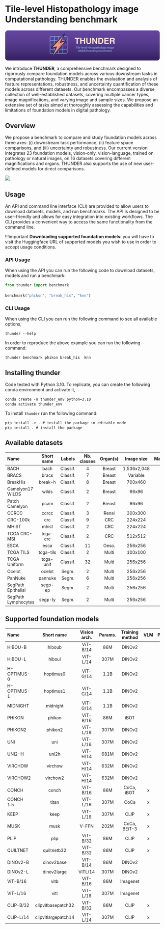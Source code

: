 # Tile-level Histopathology image Understanding benchmark

<img src="banner.svg" />

We introduce **THUNDER**, a comprehensive benchmark designed to rigorously compare foundation models across various downstream tasks in computational pathology. THUNDER enables the evaluation and analysis of feature representations, robustness, and uncertainty quantification of these models across different datasets. Our benchmark encompasses a diverse collection of well-established datasets, covering multiple cancer types, image magnifications, and varying image and sample sizes. We propose an extensive set of tasks aimed at thoroughly assessing the capabilities and limitations of foundation models in digital pathology.


## Overview

We propose a benchmark to compare and study foundation models across three axes: (i) downstream task performance, (ii) feature space comparisons, and (iii) uncertainty and robustness. Our current version integrates 23 foundation models, vision-only, vision-language, trained on pathology or natural images, on 16 datasets covering different magnifications and organs. THUNDER also supports the use of new user-defined models for direct comparisons.

<img src="overview.svg" />


## Usage

An API and command line interface (CLI) are provided to allow users to download datasets, models, and run benchmarks. The API is designed to be user-friendly and allows for easy integration into existing workflows. The CLI provides a convenient way to access the same functionality from the command line.

!!!important
    **Downloading supported foundation models**: you will have to visit the Huggingface URL of supported models you wish to use in order to accept usage conditions.

### API Usage
When using the API you can run the following code to download datasets, models and run a benchmark:

```python
from thunder import benchmark

benchmark("phikon", "break_his", "knn")
```

### CLI Usage
When using the CLI you can run the following command to see all available options,

```console
thunder --help
```

In order to reproduce the above example you can run the following command:

```console
thunder benchmark phikon break_his  knn
```

## Installing thunder

Code tested with Python 3.10. To replicate, you can create the following conda environment and activate it,
```console
conda create -n thunder_env python=3.10
conda activate thunder_env
```

To install `thunder` run the following command:

```console
pip install -e . # install the package in editable mode
pip install . # install the package
```

## Available datasets
|Name                | Short name | Labels   | Nb. classes | Organ(s) | Image size  | Magnification| Nb. images |
| :----------------- | :--------: | :------: | :---------: | :------: | :---------: | :----------: | :--------: |
|BACH                | bach       | Classif. | 4           | Breast   | 1,536x2,048 | 20x          | 408        |
|BRACS               | bracs      | Classif. | 7           | Breast   | Variable    | 40x          | 4,539      |
|BreakHis            | break-h    | Classif. | 8           | Breast   | 700x460     | 40x          | 1,995      |
|Camelyon17 WILDS    | wilds      | Classif. | 2           | Breast   | 96x96       | 10x          | 302,436    |
|Patch Camelyon      | pcam       | Classif. | 2           | Breast   | 96x96       | 10x          | 327,680    |
|CCRCC               | ccrcc      | Classif. | 3           | Renal    | 300x300     | 40x          | 52,713     |
|CRC-100k            | crc        | Classif. | 9           | CRC      | 224x224     | 20x          | 107,180    |
|MHIST               | mhist      | Classif. | 2           | CRC      | 224x224     | 5x           | 3,152      |
|TCGA CRC-MSI        | tcga-crc   | Classif. | 2           | CRC      | 512x512     | 20x          | 51,918     |
|ESCA                | esca       | Classif. | 11          | Oeso.    | 256x256     | 10x          | 367,229    |
|TCGA TILS           | tcga-tils  | Classif. | 2           | Multi    | 100x100     | 20x          | 304,097    |
|TCGA Uniform        | tcga-unif  | Classif. | 32          | Multi    | 256x256     | 20x          | 271,170    |
|Ocelot              | ocelot     | Segm.    | 2           | Multi    | 256x256     | 40x          | 10,608     |
|PanNuke             | pannuke    | Segm.    | 6           | Multi    | 256x256     | 40x          | 7,901.     |
|SegPath Epithelial  | segp-ep    | Segm.    | 2           | Multi    | 256x256     | 40x          | 238,581    |
|SegPath Lymphocytes | segp-ly    | Segm.    | 2           | Multi    | 256x256     | 40x          | 110,457    |

## Supported foundation models
|Name        |Short name| Vision arch. | Params. | Training method | VLM | Pathology |
| :--------- | :------: | :----------: | :-----: | :-------------: | :-: | :-------: |
|HIBOU-B     | hiboub   | ViT-B/14     | 86M     | DINOv2          |     |x          |
|HIBOU-L     | hiboul   | ViT-L/14     | 307M    | DINOv2          |     |x          |
|H-OPTIMUS-0 | hoptimus0    | ViT-G/14     | 1.1B    | DINOv2          |     |x          |
|H-OPTIMUS-1 | hoptimus1    | ViT-G/14     | 1.1B    | DINOv2          |     |x          |
|MIDNIGHT    | midnight | ViT-G/14     | 1.1B    | DINOv2          |     |x          |
|PHIKON      | phikon   | ViT-B/16     | 86M     | iBOT            |     |x          |
|PHIKON2     | phikon2  | ViT-L/16     | 307M    | DINOv2          |     |x          |
|UNI         | uni      | ViT-L/16     | 307M    | DINOv2          |     |x          |
|UNI2-H      | uni2h    | ViT-H/14     | 681M    | DINOv2          |     |x          |
|VIRCHOW     | virchow  | ViT-H/14     | 632M    | DINOv2          |     |x          |
|VIRCHOW2    | virchow2 | ViT-H/14     | 632M    | DINOv2          |     |x          |
|CONCH       | conch    | ViT-B/16     | 86M     | CoCa, iBOT      |x    |x          |
|CONCH 1.5   | titan    | ViT-L/16     | 307M    | CoCa            |x    |x          |
|KEEP        | keep     | ViT-L/16     | 307M    | CLIP            |x    |x          |
|MUSK        | musk     | V-FFN        | 202M    | CoCa, BEiT-3    |x    |x          |
|PLIP        | plip     | ViT-B/32     | 86M     | CLIP            |x    |x          |
|QUILTNET    | quiltnetb32    | ViT-B/32     | 86M     | CLIP            |x    |x          |
|DINOv2-B    | dinov2base    | ViT-B/14     | 86M     | DINOv2          |     |           |
|DINOv2-L    | dinov2large    | ViTL/14      | 307M    | DINOv2          |     |           |
|ViT-B/16    | vitb     | ViT-B/16     | 86M     | Imagenet        |     |           |
|ViT-L/16    | vitl     | ViT-L/16     | 307M    | Imagenet        |     |           |
|CLIP-B/32   | clipvitbasepatch32    | ViT-B/32     | 86M     | CLIP            |x    |           |
|CLIP-L/14   | clipvitlargepatch14    | ViT-L/14     | 307M    | CLIP            |x    |           |